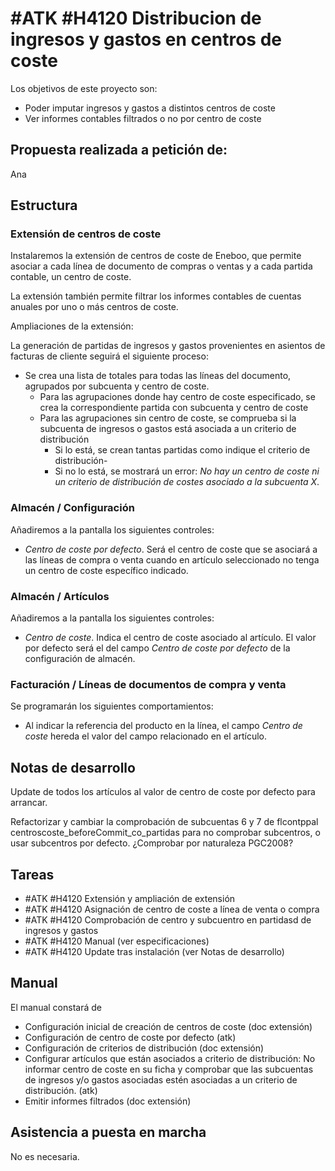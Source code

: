 # #ATK #H4120 Distribucion de ingresos y gastos en centros de coste

Los objetivos de este proyecto son:
+ Poder imputar ingresos y gastos a distintos centros de coste
+ Ver informes contables filtrados o no por centro de coste

## Propuesta realizada a petición de:
Ana

## Estructura

### Extensión de centros de coste
Instalaremos la extensión de centros de coste de Eneboo, que permite asociar a cada línea de documento de compras o ventas y a cada partida contable, un centro de coste.

La extensión también permite filtrar los informes contables de cuentas anuales por uno o más centros de coste.

Ampliaciones de la extensión:

La generación de partidas de ingresos y gastos provenientes en asientos de facturas de cliente seguirá el siguiente proceso:
+ Se crea una lista de totales para todas las líneas del documento, agrupados por subcuenta y centro de coste.
    + Para las agrupaciones donde hay centro de coste especificado, se crea la correspondiente partida con subcuenta y centro de coste
    + Para las agrupaciones sin centro de coste, se comprueba si la subcuenta de ingresos o gastos está asociada a un criterio de distribución
        + Si lo está, se crean tantas partidas como indique el criterio de distribución-
        + Si no lo está, se mostrará un error: _No hay un centro de coste ni un criterio de distribución de costes asociado a la subcuenta X_.

### Almacén / Configuración
Añadiremos a la pantalla los siguientes controles:
+ _Centro de coste por defecto_. Será el centro de coste que se asociará a las líneas de compra o venta cuando en artículo seleccionado no tenga un centro de coste específico indicado.

### Almacén / Artículos
Añadiremos a la pantalla los siguientes controles:
+ _Centro de coste_. Indica el centro de coste asociado al artículo. El valor por defecto será el del campo _Centro de coste por defecto_ de la configuración de almacén. 

### Facturación / Líneas de documentos de compra y venta
Se programarán los siguientes comportamientos:
+ Al indicar la referencia del producto en la línea, el campo _Centro de coste_ hereda el valor del campo relacionado en el artículo.


## Notas de desarrollo
Update de todos los artículos al valor de centro de coste por defecto para arrancar.

Refactorizar y cambiar la comprobación de subcuentas 6 y 7 de flcontppal centroscoste_beforeCommit_co_partidas para no comprobar subcentros, o usar subcentros por defecto. ¿Comprobar por naturaleza PGC2008?

## Tareas
* #ATK #H4120 Extensión y ampliación de extensión
* #ATK #H4120 Asignación de centro de coste a línea de venta o compra
* #ATK #H4120 Comprobación de centro y subcuentro en partidasd de ingresos y gastos
* #ATK #H4120 Manual (ver especificaciones)
* #ATK #H4120 Update tras instalación (ver Notas de desarrollo)

## Manual
El manual constará de
+ Configuración inicial de creación de centros de coste (doc extensión)
+ Configuración de centro de coste por defecto (atk)
+ Configuración de criterios de distribución (doc extensión)
+ Configurar artículos que están asociados a criterio de distribución: No informar centro de coste en su ficha y comprobar que las subcuentas de ingresos y/o gastos asociadas estén asociadas a un criterio de distribución. (atk)
+ Emitir informes filtrados (doc extensión)

## Asistencia a puesta en marcha
No es necesaria.
